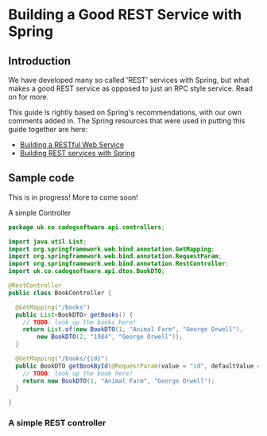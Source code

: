 # Building a Good REST Service with Spring

## Introduction
We have developed many so called 'REST' services with Spring, but what makes a good REST service as opposed to just an RPC style service. Read on for more.

This guide is rightly based on Spring's recommendations, with our own comments added in. The Spring resources that were used in putting this guide together are here:


* [Building a RESTful Web Service](https://spring.io/guides/gs/rest-service/)
* [Building REST services with Spring](https://spring.io/guides/tutorials/rest/)

## Sample code

This is in progress! More to come soon!

A simple Controller

```java
package uk.co.cadogsoftware.api.controllers;

import java.util.List;
import org.springframework.web.bind.annotation.GetMapping;
import org.springframework.web.bind.annotation.RequestParam;
import org.springframework.web.bind.annotation.RestController;
import uk.co.cadogsoftware.api.dtos.BookDTO;

@RestController
public class BookController {

  @GetMapping("/books")
  public List<BookDTO> getBooks() {
    // TODO: look up the books here!
    return List.of(new BookDTO(1, "Animal Farm", "George Orwell"),
        new BookDTO(2, "1984", "George Orwell"));
  }

  @GetMapping("/books/{id}")
  public BookDTO getBookById(@RequestParam(value = "id", defaultValue = "1") int id) {
    // TODO: look up the book here!
    return new BookDTO(1, "Animal Farm", "George Orwell");
  }

}

```

### A simple REST controller
